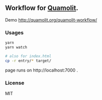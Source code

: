 
Workflow for [Quamolit](https://github.com/Quamolit/quamolit).
----

Demo http://quamolit.org/quamolit-workflow/

### Usages

```bash
yarn
yarn watch

# also for index.html
cp -r entry/* target/
```

page runs on http://localhost:7000 .

### License

MIT
